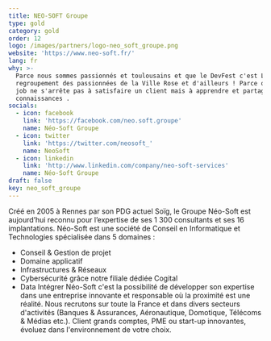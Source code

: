 ```yaml
---
title: NEO-SOFT Groupe
type: gold
category: gold
order: 12
logo: /images/partners/logo-neo_soft_groupe.png
website: 'https://www.neo-soft.fr/'
lang: fr
why: >-
  Parce nous sommes passionnés et toulousains et que le DevFest c'est LE
  regroupement des passionnées de la Ville Rose et d'ailleurs ! Parce que notre
  job ne s'arrête pas à satisfaire un client mais à apprendre et partager nos
  connaissances .
socials:
  - icon: facebook
    link: 'https://facebook.com/neo.soft.groupe'
    name: Néo-Soft Groupe
  - icon: twitter
    link: 'https://twitter.com/neosoft_'
    name: NeoSoft
  - icon: linkedin
    link: 'http://www.linkedin.com/company/neo-soft-services'
    name: Néo-Soft Groupe
draft: false
key: neo_soft_groupe
---
```

Créé en 2005 à Rennes par son PDG actuel Soïg, le Groupe Néo-Soft est aujourd’hui reconnu pour l’expertise de ses 1 300 consultants et ses 16 implantations.
Néo-Soft est une société de Conseil en Informatique et Technologies spécialisée dans 5 domaines : 
- Conseil & Gestion de projet 
- Domaine applicatif
- Infrastructures & Réseaux 
- Cybersécurité grâce notre filiale dédiée Cogital 
- Data
Intégrer Néo-Soft c'est la possibilité de développer son expertise dans une entreprise innovante et responsable où la proximité est une réalité.
Nous recrutons sur toute la France et dans divers secteurs d'activités (Banques & Assurances, Aéronautique, Domotique, Télécoms & Médias etc.). 
Client grands comptes, PME ou start-up innovantes, évoluez dans l'environnement de votre choix.


